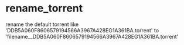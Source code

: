 # rename_torrent
rename the default torrent like 'DDB5A060F8606579194566A3967A428EG1A361BA.torrent' to 'filename__DDB5A060F8606579194566A3967A428EG1A361BA.torrent'
